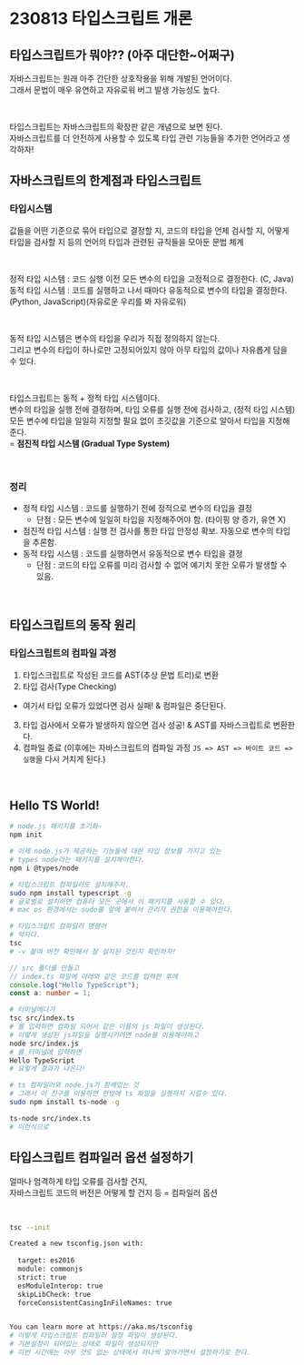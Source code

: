 # 230813 타입스크립트 개론

## 타입스크립트가 뭐야?? (아주 대단한~어쩌구)

자바스크립트는 원래 아주 간단한 상호작용을 위해 개발된 언어이다.  
그래서 문법이 매우 유연하고 자유로워 버그 발생 가능성도 높다.   

<br>

타입스크립트는 자바스크립트의 확장판 같은 개념으로 보면 된다.   
자바스크립트를 더 안전하게 사용할 수 있도록 타입 관련 기능들을 추가한 언어라고 생각하자!

## 자바스크립트의 한계점과 타입스크립트

### 타입시스템

값들을 어떤 기준으로 묶어 타입으로 결정할 지,
코드의 타입을 언제 검사할 지,
어떻게 타입을 검사할 지 등의
언어의 타입과 관련된 규칙들을 모아둔 문법 체계

<br>

정적 타입 시스템 : 코드 실행 이전 모든 변수의 타입을 고정적으로 결정한다. (C, Java)    
동적 타입 시스템 : 코드를 실행하고 나서 때마다 유동적으로 변수의 타입을 결정한다.  
(Python, JavaScript)(자유로운 우리를 봐 자유로워)   
 
<br>

동적 타입 시스템은 변수의 타입을 우리가 직접 정의하지 않는다.  
그리고 변수의 타입이 하나로만 고정되어있지 않아 아무 타입의 값이나 자유롭게 담을 수 있다.   

<br>

타입스크립트는 동적 + 정적 타입 시스템이다.   
변수의 타입을 실행 전에 결정하며, 타입 오류를 실행 전에 검사하고, (정적 타입 시스템)   
모든 변수에 타입을 일일히 지정할 필요 없이 초깃값을 기준으로 알아서 타입을 지정해준다.  
= **점진적 타입 시스템 (Gradual Type System)**    

<br>

###  정리

* 정적 타입 시스템 : 코드를 실행하기 전에 정적으로 변수의 타입을 결정
  * 단점 : 모든 변수에 일일히 타입을 지정해주어야 함. (타이핑 양 증가, 유연 X)
* 점진적 타입 시스템 : 실행 전 검사를 통한 타입 안정성 확보. 자동으로 변수의 타입을 추론함.
* 동적 타입 시스템 : 코드를 실행하면서 유동적으로 변수 타입을 결정
  * 단점 : 코드의 타입 오류를 미리 검사할 수 없어 예기치 못한 오류가 발생할 수 있음.

<br>

## 타입스크립트의 동작 원리

### 타입스크립트의 컴파일 과정

1. 타입스크립트로 작성된 코드를 AST(추상 문법 트리)로 변환
2. 타입 검사(Type Checking)
  - 여기서 타입 오류가 있었다면 검사 실패! & 컴파일은 중단된다.
3. 타입 검사에서 오류가 발생하지 않으면 검사 성공! & AST를 자바스크립트로 변환한다.
4. 컴파일 종료 (이후에는 자바스크립트의 컴파일 과정 `JS => AST => 바이트 코드 => 실행`을 다시 거치게 된다.)

<br>

## Hello TS World!

```bash
# node.js 패키지를 초기화~
npm init

# 이제 node.js가 제공하는 기능들에 대한 타입 정보를 가지고 있는
# types node라는 패키지를 설치해야한다.
npm i @types/node

# 타입스크립트 컴파일러도 설치해주자.
sudo npm install typescript -g
# 글로벌로 설치하면 컴퓨터 모든 곳에서 이 패키지를 사용할 수 있다.
# mac os 환경에서는 sudo를 앞에 붙여서 관리자 권한을 이용해야한다.

# 타입스크립트 컴파일러 명령어
# 약자다.
tsc
# -v 붙여 버전 확인해서 잘 설치된 것인지 확인하자!
```

```ts
// src 폴더를 만들고
// index.ts 파일에 아래와 같은 코드를 입력한 후에
console.log("Hello TypeScript");
const a: number = 1;
```

```bash
# 터미널에다가
tsc src/index.ts
# 를 입력하면 컴파일 되어서 같은 이름의 js 파일이 생성된다.
# 이렇게 생성된 js파일을 실행시키려면 node를 이용해야하고
node src/index.js
# 를 터미널에 입력하면
Hello TypeScript
# 요렇게 결과가 나온다!
```

```bash
# ts 컴파일러와 node.js가 함께있는 것
# 그래서 이 친구를 이용하면 한방에 ts 파일을 실행까지 시킬수 있다.
sudo npm install ts-node -g

ts-node src/index.ts
# 이런식으로
```

## 타입스크립트 컴파일러 옵션 설정하기

얼마나 엄격하게 타입 오류를 검사할 건지,   
자바스크립트 코드의 버전은 어떻게 할 건지 등 = 컴파일러 옵션   

<br>

```bash
tsc --init

Created a new tsconfig.json with:                                                       
                                                                                     TS 
  target: es2016
  module: commonjs
  strict: true
  esModuleInterop: true
  skipLibCheck: true
  forceConsistentCasingInFileNames: true


You can learn more at https://aka.ms/tsconfig
# 이렇게 타입스크립트 컴파일러 설정 파일이 생성된다.
# 기본설정이 되어있는 상태로 파일이 생성되지만
# 이번 시간에는 아무 것도 없는 상태에서 하나씩 알아가면서 설정하기로 한다.
```

<br>
<br>
<br>
<br>
<br>
<br>
<br>
<br>
<br>
<br>
<br>
<br>
<br>
<br>
<br>



```
```

```
```

```
```

```
```

```
```
